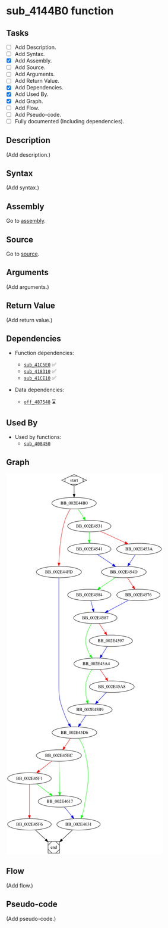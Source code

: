 # sub_4144B0 function

## Tasks

- [ ] Add Description.
- [ ] Add Syntax.
- [X] Add Assembly.
- [ ] Add Source.
- [ ] Add Arguments.
- [ ] Add Return Value.
- [X] Add Dependencies.
- [X] Add Used By.
- [X] Add Graph.
- [ ] Add Flow.
- [ ] Add Pseudo-code.
- [ ] Fully documented (Including dependencies).

## Description

(Add description.)

## Syntax

(Add syntax.)

## Assembly

Go to [assembly](../asm/sub_4144B0.asm).

## Source

Go to [source](../cc/sub_4144B0.cc).

## Arguments

(Add arguments.)

## Return Value

(Add return value.)

## Dependencies

* Function dependencies:
  * [`sub_41C5E0`](sub_41C5E0.md) ✅
  * [`sub_418310`](sub_418310.md) ✅
  * [`sub_41CE10`](sub_41CE10.md) ✅


* Data dependencies:
  * [`off_487548`](off_487548.md) ⌛

## Used By

* Used by functions:
  * [`sub_408450`](sub_408450.md)

## Graph

![sub_4144B0 Graph](../svg/sub_4144B0.svg "sub_4144B0 Graph")

## Flow

(Add flow.)

## Pseudo-code

(Add pseudo-code.)
